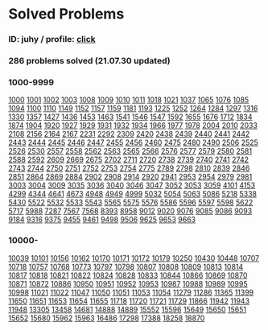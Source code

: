 # Solved Problems

### ID: juhy / profile: [click](https://www.acmicpc.net/user/juhy)

### **286 problems solved (21.07.30 updated)**

### **1000-9999**

[1000](https://www.acmicpc.net/problem/1000) [1001](https://www.acmicpc.net/problem/1001) [1002](https://www.acmicpc.net/problem/1002) [1003](https://www.acmicpc.net/problem/1003) [1008](https://www.acmicpc.net/problem/1008) [1009](https://www.acmicpc.net/problem/1009) [1010](https://www.acmicpc.net/problem/1010) [1011](https://www.acmicpc.net/problem/1011) [1018](https://www.acmicpc.net/problem/1018) [1021](https://www.acmicpc.net/problem/1021) [1037](https://www.acmicpc.net/problem/1037) [1065](https://www.acmicpc.net/problem/1065) [1076](https://www.acmicpc.net/problem/1076) [1085](https://www.acmicpc.net/problem/1085) [1094](https://www.acmicpc.net/problem/1094) [1100](https://www.acmicpc.net/problem/1100) [1110](https://www.acmicpc.net/problem/1110) [1149](https://www.acmicpc.net/problem/1149) [1152](https://www.acmicpc.net/problem/1152) [1157](https://www.acmicpc.net/problem/1157) [1159](https://www.acmicpc.net/problem/1159) [1181](https://www.acmicpc.net/problem/1181) [1193](https://www.acmicpc.net/problem/1193) [1225](https://www.acmicpc.net/problem/1225) [1252](https://www.acmicpc.net/problem/1252) [1264](https://www.acmicpc.net/problem/1264) [1284](https://www.acmicpc.net/problem/1284) [1297](https://www.acmicpc.net/problem/1297) [1316](https://www.acmicpc.net/problem/1316) [1330](https://www.acmicpc.net/problem/1330) [1357](https://www.acmicpc.net/problem/1357) [1427](https://www.acmicpc.net/problem/1427) [1436](https://www.acmicpc.net/problem/1436) [1453](https://www.acmicpc.net/problem/1453) [1463](https://www.acmicpc.net/problem/1463) [1541](https://www.acmicpc.net/problem/1541) [1546](https://www.acmicpc.net/problem/1546) [1547](https://www.acmicpc.net/problem/1547) [1592](https://www.acmicpc.net/problem/1592) [1655](https://www.acmicpc.net/problem/1655) [1676](https://www.acmicpc.net/problem/1676) [1712](https://www.acmicpc.net/problem/1712) [1834](https://www.acmicpc.net/problem/1834) [1874](https://www.acmicpc.net/problem/1874) [1904](https://www.acmicpc.net/problem/1904) [1920](https://www.acmicpc.net/problem/1920) [1927](https://www.acmicpc.net/problem/1927) [1929](https://www.acmicpc.net/problem/1929) [1931](https://www.acmicpc.net/problem/1931) [1932](https://www.acmicpc.net/problem/1932) [1934](https://www.acmicpc.net/problem/1934) [1966](https://www.acmicpc.net/problem/1966) [1977](https://www.acmicpc.net/problem/1977) [1978](https://www.acmicpc.net/problem/1978) [2004](https://www.acmicpc.net/problem/2004) [2010](https://www.acmicpc.net/problem/2010) [2033](https://www.acmicpc.net/problem/2033) [2108](https://www.acmicpc.net/problem/2108) [2156](https://www.acmicpc.net/problem/2156) [2164](https://www.acmicpc.net/problem/2164) [2167](https://www.acmicpc.net/problem/2167) [2231](https://www.acmicpc.net/problem/2231) [2292](https://www.acmicpc.net/problem/2292) [2309](https://www.acmicpc.net/problem/2309) [2420](https://www.acmicpc.net/problem/2420) [2438](https://www.acmicpc.net/problem/2438) [2439](https://www.acmicpc.net/problem/2439) [2440](https://www.acmicpc.net/problem/2440) [2441](https://www.acmicpc.net/problem/2441) [2442](https://www.acmicpc.net/problem/2442) [2443](https://www.acmicpc.net/problem/2443) [2444](https://www.acmicpc.net/problem/2444) [2445](https://www.acmicpc.net/problem/2445) [2446](https://www.acmicpc.net/problem/2446) [2447](https://www.acmicpc.net/problem/2447) [2455](https://www.acmicpc.net/problem/2455) [2456](https://www.acmicpc.net/problem/2456) [2460](https://www.acmicpc.net/problem/2460) [2475](https://www.acmicpc.net/problem/2475) [2480](https://www.acmicpc.net/problem/2480) [2490](https://www.acmicpc.net/problem/2490) [2506](https://www.acmicpc.net/problem/2506) [2525](https://www.acmicpc.net/problem/2525) [2526](https://www.acmicpc.net/problem/2526) [2530](https://www.acmicpc.net/problem/2530) [2557](https://www.acmicpc.net/problem/2557) [2558](https://www.acmicpc.net/problem/2558) [2562](https://www.acmicpc.net/problem/2562) [2563](https://www.acmicpc.net/problem/2563) [2565](https://www.acmicpc.net/problem/2565) [2566](https://www.acmicpc.net/problem/2566) [2576](https://www.acmicpc.net/problem/2576) [2577](https://www.acmicpc.net/problem/2577) [2579](https://www.acmicpc.net/problem/2579) [2580](https://www.acmicpc.net/problem/2580) [2581](https://www.acmicpc.net/problem/2581) [2588](https://www.acmicpc.net/problem/2588) [2592](https://www.acmicpc.net/problem/2592) [2609](https://www.acmicpc.net/problem/2609) [2669](https://www.acmicpc.net/problem/2669) [2675](https://www.acmicpc.net/problem/2675) [2702](https://www.acmicpc.net/problem/2702) [2711](https://www.acmicpc.net/problem/2711) [2720](https://www.acmicpc.net/problem/2720) [2738](https://www.acmicpc.net/problem/2738) [2739](https://www.acmicpc.net/problem/2739) [2740](https://www.acmicpc.net/problem/2740) [2741](https://www.acmicpc.net/problem/2741) [2742](https://www.acmicpc.net/problem/2742) [2743](https://www.acmicpc.net/problem/2743) [2744](https://www.acmicpc.net/problem/2744) [2750](https://www.acmicpc.net/problem/2750) [2751](https://www.acmicpc.net/problem/2751) [2752](https://www.acmicpc.net/problem/2752) [2753](https://www.acmicpc.net/problem/2753) [2754](https://www.acmicpc.net/problem/2754) [2775](https://www.acmicpc.net/problem/2775) [2789](https://www.acmicpc.net/problem/2789) [2798](https://www.acmicpc.net/problem/2798) [2810](https://www.acmicpc.net/problem/2810) [2839](https://www.acmicpc.net/problem/2839) [2846](https://www.acmicpc.net/problem/2846) [2851](https://www.acmicpc.net/problem/2851) [2864](https://www.acmicpc.net/problem/2864) [2869](https://www.acmicpc.net/problem/2869) [2884](https://www.acmicpc.net/problem/2884) [2902](https://www.acmicpc.net/problem/2902) [2908](https://www.acmicpc.net/problem/2908) [2914](https://www.acmicpc.net/problem/2914) [2920](https://www.acmicpc.net/problem/2920) [2941](https://www.acmicpc.net/problem/2941) [2953](https://www.acmicpc.net/problem/2953) [2954](https://www.acmicpc.net/problem/2954) [2979](https://www.acmicpc.net/problem/2979) [2981](https://www.acmicpc.net/problem/2981) [3003](https://www.acmicpc.net/problem/3003) [3004](https://www.acmicpc.net/problem/3004) [3009](https://www.acmicpc.net/problem/3009) [3035](https://www.acmicpc.net/problem/3035) [3036](https://www.acmicpc.net/problem/3036) [3040](https://www.acmicpc.net/problem/3040) [3046](https://www.acmicpc.net/problem/3046) [3047](https://www.acmicpc.net/problem/3047) [3052](https://www.acmicpc.net/problem/3052) [3053](https://www.acmicpc.net/problem/3053) [3059](https://www.acmicpc.net/problem/3059) [4101](https://www.acmicpc.net/problem/4101) [4153](https://www.acmicpc.net/problem/4153) [4299](https://www.acmicpc.net/problem/4299) [4344](https://www.acmicpc.net/problem/4344) [4641](https://www.acmicpc.net/problem/4641) [4673](https://www.acmicpc.net/problem/4673) [4948](https://www.acmicpc.net/problem/4948) [4949](https://www.acmicpc.net/problem/4949) [4999](https://www.acmicpc.net/problem/4999) [5032](https://www.acmicpc.net/problem/5032) [5054](https://www.acmicpc.net/problem/5054) [5063](https://www.acmicpc.net/problem/5063) [5086](https://www.acmicpc.net/problem/5086) [5218](https://www.acmicpc.net/problem/5218) [5338](https://www.acmicpc.net/problem/5338) [5430](https://www.acmicpc.net/problem/5430) [5522](https://www.acmicpc.net/problem/5522) [5532](https://www.acmicpc.net/problem/5532) [5533](https://www.acmicpc.net/problem/5533) [5543](https://www.acmicpc.net/problem/5543) [5565](https://www.acmicpc.net/problem/5565) [5575](https://www.acmicpc.net/problem/5575) [5576](https://www.acmicpc.net/problem/5576) [5586](https://www.acmicpc.net/problem/5586) [5596](https://www.acmicpc.net/problem/5596) [5597](https://www.acmicpc.net/problem/5597) [5598](https://www.acmicpc.net/problem/5598) [5622](https://www.acmicpc.net/problem/5622) [5717](https://www.acmicpc.net/problem/5717) [5988](https://www.acmicpc.net/problem/5988) [7287](https://www.acmicpc.net/problem/7287) [7567](https://www.acmicpc.net/problem/7567) [7568](https://www.acmicpc.net/problem/7568) [8393](https://www.acmicpc.net/problem/8393) [8958](https://www.acmicpc.net/problem/8958) [9012](https://www.acmicpc.net/problem/9012) [9020](https://www.acmicpc.net/problem/9020) [9076](https://www.acmicpc.net/problem/9076) [9085](https://www.acmicpc.net/problem/9085) [9086](https://www.acmicpc.net/problem/9086) [9093](https://www.acmicpc.net/problem/9093) [9184](https://www.acmicpc.net/problem/9184) [9316](https://www.acmicpc.net/problem/9316) [9375](https://www.acmicpc.net/problem/9375) [9455](https://www.acmicpc.net/problem/9455) [9461](https://www.acmicpc.net/problem/9461) [9498](https://www.acmicpc.net/problem/9498) [9506](https://www.acmicpc.net/problem/9506) [9625](https://www.acmicpc.net/problem/9625) [9653](https://www.acmicpc.net/problem/9653) [9663](https://www.acmicpc.net/problem/9663)

### **10000-**

[10039](https://www.acmicpc.net/problem/10039) [10101](https://www.acmicpc.net/problem/10101) [10156](https://www.acmicpc.net/problem/10156) [10162](https://www.acmicpc.net/problem/10162) [10170](https://www.acmicpc.net/problem/10170) [10171](https://www.acmicpc.net/problem/10171) [10172](https://www.acmicpc.net/problem/10172) [10179](https://www.acmicpc.net/problem/10179) [10250](https://www.acmicpc.net/problem/10250) [10430](https://www.acmicpc.net/problem/10430) [10448](https://www.acmicpc.net/problem/10448) [10707](https://www.acmicpc.net/problem/10707) [10718](https://www.acmicpc.net/problem/10718) [10757](https://www.acmicpc.net/problem/10757) [10768](https://www.acmicpc.net/problem/10768) [10773](https://www.acmicpc.net/problem/10773) [10797](https://www.acmicpc.net/problem/10797) [10798](https://www.acmicpc.net/problem/10798) [10807](https://www.acmicpc.net/problem/10807) [10808](https://www.acmicpc.net/problem/10808) [10809](https://www.acmicpc.net/problem/10809) [10813](https://www.acmicpc.net/problem/10813) [10814](https://www.acmicpc.net/problem/10814) [10817](https://www.acmicpc.net/problem/10817) [10818](https://www.acmicpc.net/problem/10818) [10821](https://www.acmicpc.net/problem/10821) [10822](https://www.acmicpc.net/problem/10822) [10824](https://www.acmicpc.net/problem/10824) [10828](https://www.acmicpc.net/problem/10828) [10833](https://www.acmicpc.net/problem/10833) [10844](https://www.acmicpc.net/problem/10844) [10866](https://www.acmicpc.net/problem/10866) [10869](https://www.acmicpc.net/problem/10869) [10870](https://www.acmicpc.net/problem/10870) [10871](https://www.acmicpc.net/problem/10871) [10872](https://www.acmicpc.net/problem/10872) [10886](https://www.acmicpc.net/problem/10886) [10950](https://www.acmicpc.net/problem/10950) [10951](https://www.acmicpc.net/problem/10951) [10952](https://www.acmicpc.net/problem/10952) [10953](https://www.acmicpc.net/problem/10953) [10987](https://www.acmicpc.net/problem/10987) [10988](https://www.acmicpc.net/problem/10988) [10989](https://www.acmicpc.net/problem/10989) [10995](https://www.acmicpc.net/problem/10995) [10998](https://www.acmicpc.net/problem/10998) [11021](https://www.acmicpc.net/problem/11021) [11022](https://www.acmicpc.net/problem/11022) [11047](https://www.acmicpc.net/problem/11047) [11050](https://www.acmicpc.net/problem/11050) [11051](https://www.acmicpc.net/problem/11051) [11053](https://www.acmicpc.net/problem/11053) [11054](https://www.acmicpc.net/problem/11054) [11279](https://www.acmicpc.net/problem/11279) [11286](https://www.acmicpc.net/problem/11286) [11365](https://www.acmicpc.net/problem/11365) [11399](https://www.acmicpc.net/problem/11399) [11650](https://www.acmicpc.net/problem/11650) [11651](https://www.acmicpc.net/problem/11651) [11653](https://www.acmicpc.net/problem/11653) [11654](https://www.acmicpc.net/problem/11654) [11655](https://www.acmicpc.net/problem/11655) [11718](https://www.acmicpc.net/problem/11718) [11720](https://www.acmicpc.net/problem/11720) [11721](https://www.acmicpc.net/problem/11721) [11729](https://www.acmicpc.net/problem/11729) [11866](https://www.acmicpc.net/problem/11866) [11942](https://www.acmicpc.net/problem/11942) [11943](https://www.acmicpc.net/problem/11943) [11948](https://www.acmicpc.net/problem/11948) [13305](https://www.acmicpc.net/problem/13305) [13458](https://www.acmicpc.net/problem/13458) [14681](https://www.acmicpc.net/problem/14681) [14888](https://www.acmicpc.net/problem/14888) [14889](https://www.acmicpc.net/problem/14889) [15552](https://www.acmicpc.net/problem/15552) [15596](https://www.acmicpc.net/problem/15596) [15649](https://www.acmicpc.net/problem/15649) [15650](https://www.acmicpc.net/problem/15650) [15651](https://www.acmicpc.net/problem/15651) [15652](https://www.acmicpc.net/problem/15652) [15680](https://www.acmicpc.net/problem/15680) [15962](https://www.acmicpc.net/problem/15962) [15963](https://www.acmicpc.net/problem/15963) [16486](https://www.acmicpc.net/problem/16486) [17298](https://www.acmicpc.net/problem/17298) [17388](https://www.acmicpc.net/problem/17388) [18258](https://www.acmicpc.net/problem/18258) [18870](https://www.acmicpc.net/problem/18870)